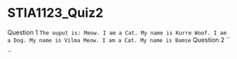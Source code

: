 # STIA1123_Quiz2
Question 1
``
The ouput is:
Meow. I am a Cat. My name is Kurre
Woof. I am a Dog. My name is Vilma
Meow. I am a Cat. My name is Bamse
``
Question 2
``

``

